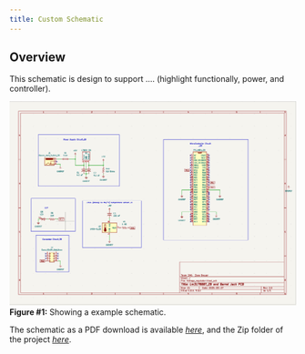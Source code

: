 ```yaml
---
title: Custom Schematic
---
```


## Overview

This schematic is design to support .... (highlight functionally, power, and controller).


![schematic](Custom_S.png)
**Figure #1:** Showing a example schematic.

The schematic as a PDF download is available [*here*](Custom_Schematic.pdf), and the Zip folder of the project [*here*](Custom_Schematic.zip).
